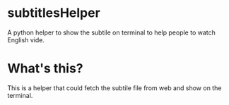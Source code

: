 subtitlesHelper
===============

A python helper to show the subtile on terminal to help people to watch English vide.

# What's this?

This is a helper that could fetch the subtile file from web and show on the terminal.
